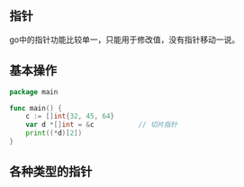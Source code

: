## 指针

go中的指针功能比较单一，只能用于修改值，没有指针移动一说。

## 基本操作

```go
package main

func main() {
	c := []int{32, 45, 64}
	var d *[]int = &c           // 切片指针
	print((*d)[2])
}

```

## 各种类型的指针

